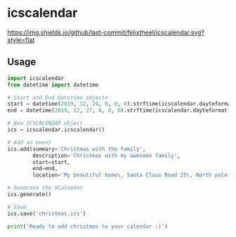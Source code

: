 # icscalendar

https://img.shields.io/github/last-commit/felixtheel/icscalendar.svg?style=flat

## Usage
```python
import icscalendar
from datetime import datetime

# Start and End datetime objects
start = datetime(2019, 12, 24, 0, 0, 0).strftime(icscalendar.dayteformat)
end = datetime(2019, 12, 27, 0, 0, 0).strftime(icscalendar.dayteformat)

# New ICSCALENDAR object
ics = icscalendar.icscalendar()

# Add an event
ics.add(summary='Christmas with the family',
        description='Christmas with my awesome family',
        start=start,
        end=end,
        location='My beautiful home\, Santa Claus Road 25\, North pole')

# Generate the VCalendar
ics.generate()

# Save
ics.save('christmas.ics')

print('Ready to add christmas to your calendar :)')
```
